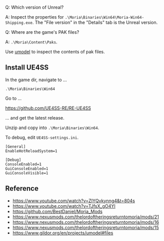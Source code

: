 Q: Which version of Unreal?

A: Inspect the properties for `.\Moria\Binaries\Win64\Moria-Win64-Shipping.exe`. The "File version" in the "Details" tab is the Unreal version.

Q: Where are the game's PAK files?

A: `.\Moria\Content\Paks`.

Use [umodel](https://www.gildor.org/en/projects/umodel) to inspect the contents of pak files.

## Install UE4SS

In the game dir, navigate to ...

`.\Moria\Binaries\Win64`

Go to  ...

https://github.com/UE4SS-RE/RE-UE4SS

... and get the latest release.

Unzip and copy into `.\Moria\Binaries\Win64`.

To debug, edit `UE4SS-settings.ini`.

```
[General]
EnableHotReloadSystem=1

[Debug]
ConsoleEnabled=1
GuiConsoleEnabled=1
GuiConsoleVisible=1
```

## Reference

- https://www.youtube.com/watch?v=ZIYQvkynng4&t=804s
- https://www.youtube.com/watch?v=TJfsX_gO4YI
- https://github.com/BestDaniel/Moria_Mods
- https://www.nexusmods.com/thelordoftheringsreturntomoria/mods/21
- https://www.nexusmods.com/thelordoftheringsreturntomoria/mods/16
- https://www.nexusmods.com/thelordoftheringsreturntomoria/mods/15
- https://www.gildor.org/en/projects/umodel#files
